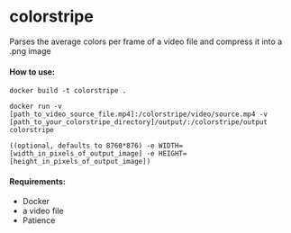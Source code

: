# colorstripe

Parses the average colors per frame of a video file and compress it into a .png image

#### How to use:

`docker build -t colorstripe .`

`docker run -v [path_to_video_source_file.mp4]:/colorstripe/video/source.mp4 -v [path_to_your_colorstripe_directory]/output/:/colorstripe/output colorstripe`

`((optional, defaults to 8760*876) -e WIDTH=[width_in_pixels_of_output_image] -e HEIGHT=[height_in_pixels_of_output_image])`

#### Requirements:
   - Docker
   - a video file
   - Patience
